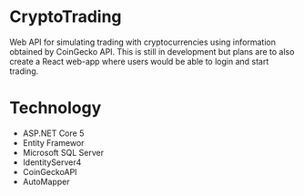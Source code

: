 # CryptoTrading

Web API for simulating trading with cryptocurrencies using information obtained by CoinGecko API. This is still in development but plans are to also create a React web-app where users would be able to login and start trading.

# Technology
<ul>
<li>ASP.NET Core 5</li>
<li>Entity Framewor</li>
<li>Microsoft SQL Server</li>
<li>IdentityServer4</li>
<li>CoinGeckoAPI</li>
<li>AutoMapper</li>
</ul>
